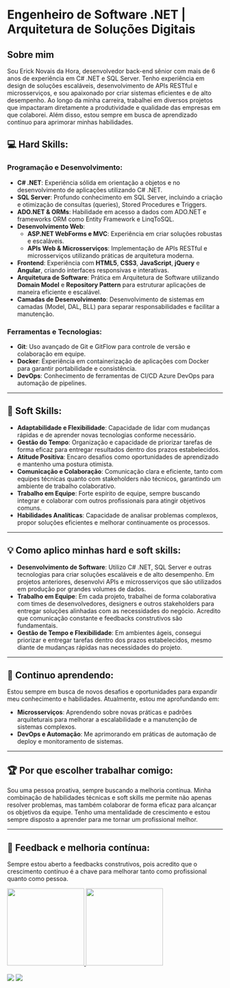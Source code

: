 
# Engenheiro de Software .NET | Arquitetura de Soluções Digitais

## Sobre mim
Sou Erick Novais da Hora, desenvolvedor back-end sênior com mais de 6 anos de experiência em C# .NET e SQL Server. Tenho experiência em design de soluções escaláveis, desenvolvimento de APIs RESTful e microsserviços, e sou apaixonado por criar sistemas eficientes e de alto desempenho. Ao longo da minha carreira, trabalhei em diversos projetos que impactaram diretamente a produtividade e qualidade das empresas em que colaborei. Além disso, estou sempre em busca de aprendizado contínuo para aprimorar minhas habilidades.

## 💻 Hard Skills:

### **Programação e Desenvolvimento:**
- **C# .NET**: Experiência sólida em orientação a objetos e no desenvolvimento de aplicações utilizando C# .NET.
- **SQL Server**: Profundo conhecimento em SQL Server, incluindo a criação e otimização de consultas (queries), Stored Procedures e Triggers.
- **ADO.NET & ORMs**: Habilidade em acesso a dados com ADO.NET e frameworks ORM como Entity Framework e LinqToSQL.
- **Desenvolvimento Web**:
  - **ASP.NET WebForms e MVC**: Experiência em criar soluções robustas e escaláveis.
  - **APIs Web & Microsserviços**: Implementação de APIs RESTful e microsserviços utilizando práticas de arquitetura moderna.
- **Frontend**: Experiência com **HTML5**, **CSS3**, **JavaScript**, **jQuery** e **Angular**, criando interfaces responsivas e interativas.
- **Arquitetura de Software**: Prática em Arquitetura de Software utilizando **Domain Model** e **Repository Pattern** para estruturar aplicações de maneira eficiente e escalável.
- **Camadas de Desenvolvimento**: Desenvolvimento de sistemas em camadas (Model, DAL, BLL) para separar responsabilidades e facilitar a manutenção.

### **Ferramentas e Tecnologias**:
- **Git**: Uso avançado de Git e GitFlow para controle de versão e colaboração em equipe.
- **Docker**: Experiência em containerização de aplicações com Docker para garantir portabilidade e consistência.
- **DevOps**: Conhecimento de ferramentas de CI/CD Azure DevOps para automação de pipelines.

---

## 🤝 Soft Skills:

- **Adaptabilidade e Flexibilidade**: Capacidade de lidar com mudanças rápidas e de aprender novas tecnologias conforme necessário.
- **Gestão do Tempo**: Organização e capacidade de priorizar tarefas de forma eficaz para entregar resultados dentro dos prazos estabelecidos.
- **Atitude Positiva**: Encaro desafios como oportunidades de aprendizado e mantenho uma postura otimista.
- **Comunicação e Colaboração**: Comunicação clara e eficiente, tanto com equipes técnicas quanto com stakeholders não técnicos, garantindo um ambiente de trabalho colaborativo.
- **Trabalho em Equipe**: Forte espírito de equipe, sempre buscando integrar e colaborar com outros profissionais para atingir objetivos comuns.
- **Habilidades Analíticas**: Capacidade de analisar problemas complexos, propor soluções eficientes e melhorar continuamente os processos.

---

## 💡 Como aplico minhas hard e soft skills:

- **Desenvolvimento de Software**: Utilizo C# .NET, SQL Server e outras tecnologias para criar soluções escaláveis e de alto desempenho. Em projetos anteriores, desenvolvi APIs e microsserviços que são utilizados em produção por grandes volumes de dados.
- **Trabalho em Equipe**: Em cada projeto, trabalhei de forma colaborativa com times de desenvolvedores, designers e outros stakeholders para entregar soluções alinhadas com as necessidades do negócio. Acredito que comunicação constante e feedbacks construtivos são fundamentais.
- **Gestão de Tempo e Flexibilidade**: Em ambientes ágeis, consegui priorizar e entregar tarefas dentro dos prazos estabelecidos, mesmo diante de mudanças rápidas nas necessidades do projeto.

---

## 🌱 Continuo aprendendo:

Estou sempre em busca de novos desafios e oportunidades para expandir meu conhecimento e habilidades. Atualmente, estou me aprofundando em:
- **Microsserviços**: Aprendendo sobre novas práticas e padrões arquiteturais para melhorar a escalabilidade e a manutenção de sistemas complexos.
- **DevOps e Automação**: Me aprimorando em práticas de automação de deploy e monitoramento de sistemas.

---

## 🏆 Por que escolher trabalhar comigo:

Sou uma pessoa proativa, sempre buscando a melhoria contínua. Minha combinação de habilidades técnicas e soft skills me permite não apenas resolver problemas, mas também colaborar de forma eficaz para alcançar os objetivos da equipe. Tenho uma mentalidade de crescimento e estou sempre disposto a aprender para me tornar um profissional melhor.

---

## 💬 Feedback e melhoria contínua:

Sempre estou aberto a feedbacks construtivos, pois acredito que o crescimento contínuo é a chave para melhorar tanto como profissional quanto como pessoa.

<div align="left">
  <a href="https://github.com/ericknovais">
  <img height="180em" src="https://github-readme-stats.vercel.app/api?username=ericknovais&show_icons=true&theme=github_dark&include_all_commits=true&count_private=true"/>
  <img height="180em" src="https://github-readme-stats.vercel.app/api/top-langs/?username=ericknovais&layout=compact&langs_count=7&theme=github_dark"/>    
</div>
<div> 
 <br> 
   <a href="https://www.linkedin.com/in/ericknovais" target="_blank"><img src="https://img.shields.io/badge/-LinkedIn-%230077B5?style=for-the-badge&logo=linkedin&logoColor=white" target="_blank"></a>
    <a href = "mailto:erick.hora@outlook.com"><img src="https://img.shields.io/badge/-Email-%23333?style=for-the-badge&logo=gmail&logoColor=white" target="_blank"></a>
</div>
